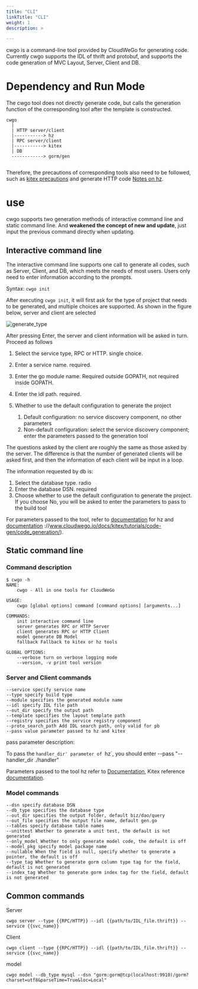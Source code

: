 ```yaml
---
title: "CLI"
linkTitle: "CLI"
weight: 1
description: >

---
```


cwgo is a command-line tool provided by CloudWeGo for generating code. Currently cwgo supports the IDL of thrift and protobuf, and supports the code generation of MVC Layout, Server, Client and DB.

# Dependency and Run Mode

The cwgo tool does not directly generate code, but calls the generation function of the corresponding tool after the template is constructed.

```
cwgo
  |
  | HTTP server/client
  |-----------> hz
  | RPC server/client
  |-----------> kitex
  | DB
  ------------> gorm/gen
 
```

Therefore, the precautions of corresponding tools also need to be followed, such as [kitex precautions](https://www.cloudwego.io/docs/kitex/tutorials/code-gen/code_generation/#%E4%BD%BF%E7%94%A8-protobuf-idl-%E7%9A%84%E6%B3%A8%E6%84%8F%E4%BA%8B%E9%A1%B9) and generate HTTP code [Notes on hz](https://www.cloudwego.io/zh/docs/hertz/tutorials/toolkit/toolkit/#%E6%B3%A8%E6%84%8F%E4%BA%8B%E9%A1%B9).

# use

cwgo supports two generation methods of interactive command line and static command line. And **weakened the concept of new and update**, just input the previous command directly when updating.

## Interactive command line

The interactive command line supports one call to generate all codes, such as Server, Client, and DB, which meets the needs of most users. Users only need to enter information according to the prompts.

Syntax: `cwgo init`

After executing `cwgo init`, it will first ask for the type of project that needs to be generated, and multiple choices are supported. As shown in the figure below, server and client are selected

![generate_type](/img/docs/cwgo_generate_type.png)

After pressing Enter, the server and client information will be asked in turn. Proceed as follows

1. Select the service type, RPC or HTTP. single choice.

1. Enter a service name. required.

1. Enter the go module name. Required outside GOPATH, not required inside GOPATH.

1. Enter the idl path. required.

1. Whether to use the default configuration to generate the project

    1. Default configuration: no service discovery component, no other parameters
    1. Non-default configuration: select the service discovery component; enter the parameters passed to the generation tool

The questions asked by the client are roughly the same as those asked by the server. The difference is that the number of generated clients will be asked first, and then the information of each client will be input in a loop.

The information requested by db is:

1. Select the database type. radio
1. Enter the database DSN. required
1. Choose whether to use the default configuration to generate the project. If you choose No, you will be asked to enter the parameters to pass to the build tool

For parameters passed to the tool, refer to [documentation](https://www.cloudwego.io/docs/hertz/tutorials/toolkit/toolkit/#command-line-parameter-description) for hz and [documentation](https://www.cloudwego.io/docs/hertz/tutorials/toolkit/toolkit/#command-line-parameter-description) ://www.cloudwego.io/docs/kitex/tutorials/code-gen/code_generation/).

## Static command line

### Command description

```
$ cwgo -h
NAME:
    cwgo - All in one tools for CloudWeGo

USAGE:
    cwgo [global options] command [command options] [arguments...]

COMMANDS:
    init interactive command line
    server generates RPC or HTTP Server
    client generates RPC or HTTP Client
    model generate DB Model
    fallback Fallback to kitex or hz tools

GLOBAL OPTIONS:
    --verbose turn on verbose logging mode
    --version, -v print tool version
```

### Server and Client commands

```
--service specify service name
--type specify build type
--module specifies the generated module name
--idl specify IDL file path
--out_dir specify the output path
--template specifies the layout template path
--registry specifies the service registry component
--proto_search_path Add IDL search path, only valid for pb
--pass value parameter passed to hz and kitex
```

pass parameter description:

To pass the `handler_dir' parameter of `hz`, you should enter --pass "--handler_dir ./handler"


Parameters passed to the tool
hz refer to [Documentation](https://www.cloudwego.io/docs/hertz/tutorials/toolkit/toolkit/#command-line-parameter-description),
Kitex reference [documentation](https://www.cloudwego.io/docs/kitex/tutorials/code-gen/code_generation/).

### Model commands

```
--dsn specify database DSN
--db_type specifies the database type
--out_dir specifies the output folder, default biz/dao/query
--out_file specifies the output file name, default gen.go
--tables specify database table names
--unittest Whether to generate a unit test, the default is not generated
--only_model Whether to only generate model code, the default is off
--model_pkg specify model package name
--nullable When the field is null, specify whether to generate a pointer, the default is off
--type_tag Whether to generate gorm column type tag for the field, default is not generated
--index_tag Whether to generate gorm index tag for the field, default is not generated
```

## Common commands

Server

```
cwgo server --type {{RPC/HTTP}} --idl {{path/to/IDL_file.thrift}} --service {{svc_name}}
```

Client

```
cwgo client --type {{RPC/HTTP}} --idl {{path/to/IDL_file.thrift}} --service {{svc_name}}
```

model

```
cwgo model --db_type mysql --dsn "gorm:gorm@tcp(localhost:9910)/gorm?charset=utf8&parseTime=True&loc=Local"
```
